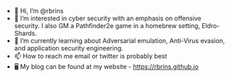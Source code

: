 - 👋 Hi, I’m @rbrins
- 👀 I’m interested in cyber security with an emphasis on offensive security. I also GM a Pathfinder2e game in a homebrew setting, Eldro-Shards.
- 🌱 I’m currently learning about Adversarial emulation, Anti-Virus evasion, and application security engineering.
- 📫 How to reach me email or twitter is probably best
- 🖥️ My blog can be found at my website - https://rbrins.github.io


<!---
rbrins/rbrins is a ✨ special ✨ repository because its `README.md` (this file) appears on your GitHub profile.
You can click the Preview link to take a look at your changes.
--->
